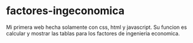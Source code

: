 # factores-ingeconomica
Mi primera web hecha solamente con css, html y javascript.
Su funcion es calcular y mostrar las tablas para los factores de ingenieria economica.
